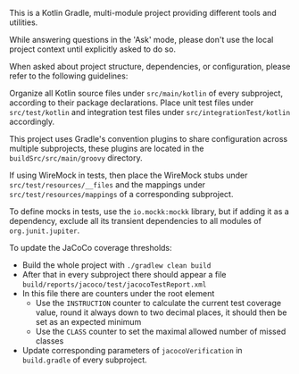 <!-- Use this file to provide workspace-specific custom instructions to Copilot. For more details, visit https://code.visualstudio.com/docs/copilot/copilot-customization#_use-a-githubcopilotinstructionsmd-file -->

This is a Kotlin Gradle, multi-module project providing different tools and utilities.

While answering questions in the 'Ask' mode, please don't use the local project context until explicitly asked to do so.

When asked about project structure, dependencies, or configuration, please refer to the following guidelines:

Organize all Kotlin source files under `src/main/kotlin` of every subproject, according to their package declarations. Place unit test files under `src/test/kotlin` and integration test files under `src/integrationTest/kotlin` accordingly.

This project uses Gradle's convention plugins to share configuration across multiple subprojects, these plugins are located in the `buildSrc/src/main/groovy` directory.

If using WireMock in tests, then place the WireMock stubs under `src/test/resources/__files` and the mappings under `src/test/resources/mappings` of a corresponding subproject.

To define mocks in tests, use the `io.mockk:mockk` library, but if adding it as a dependency, exclude all its transient dependencies to all modules of `org.junit.jupiter`.

To update the JaCoCo coverage thresholds:
* Build the whole project with `./gradlew clean build`
* After that in every subproject there should appear a file `build/reports/jacoco/test/jacocoTestReport.xml`
* In this file there are counters under the root element
  * Use the `INSTRUCTION` counter to calculate the current test coverage value, round it always down to two decimal places, it should then be set as an expected minimum
  * Use the `CLASS` counter to set the maximal allowed number of missed classes
* Update corresponding parameters of `jacocoVerification` in `build.gradle` of every subproject.